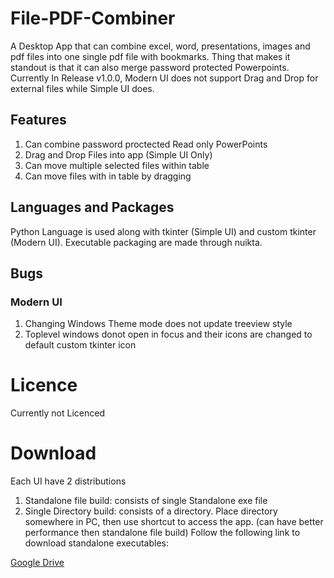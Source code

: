 # File-PDF-Combiner
A Desktop App that can combine excel, word, presentations, images and pdf files into one single pdf file with bookmarks. Thing that makes it standout is that it can also merge password protected Powerpoints. Currently In Release v1.0.0, Modern UI does not support Drag and Drop for external files while Simple UI does.
## Features
1. Can combine password proctected Read only PowerPoints
2. Drag and Drop Files into app (Simple UI Only)
3. Can move multiple selected files within table
4. Can move files with in table by dragging
## Languages and Packages
Python Language is used along with tkinter (Simple UI) and custom tkinter (Modern UI). Executable packaging are made through nuikta.
## Bugs
### Modern UI
1. Changing Windows Theme mode does not update treeview style
2. Toplevel windows donot open in focus and their icons are changed to default custom tkinter icon
# Licence
Currently not Licenced
# Download
Each UI have 2 distributions
1. Standalone file build: consists of single Standalone exe file
2. Single Directory build: consists of a directory. Place directory somewhere in PC, then use shortcut to access the app. (can have better performance then standalone file build)
Follow the following link to download standalone executables:

[Google Drive](https://drive.google.com/drive/folders/14C3XE5p2PElz2H6RgWpl6rlcAnUFQHe3?usp=sharing)
